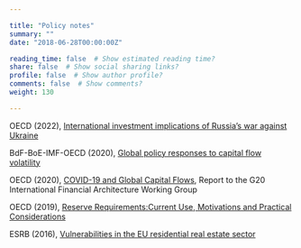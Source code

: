 ```yaml
---

title: "Policy notes"
summary: ""
date: "2018-06-28T00:00:00Z"

reading_time: false  # Show estimated reading time?
share: false  # Show social sharing links?
profile: false  # Show author profile?
comments: false  # Show comments?
weight: 130

---
```


OECD (2022), [International investment implications of Russia’s war against Ukraine](https://www.oecd-ilibrary.org/deliver/a24af3d7-en.pdf?itemId=%2Fcontent%2Fpublication%2Fa24af3d7-en&mimeType=pdf)  

BdF-BoE-IMF-OECD (2020), [Global policy responses to capital flow volatility](https://blogs.imf.org/2020/12/23/global-policy-responses-to-capital-flow-volatility/)

OECD (2020), [COVID-19 and Global Capital Flows](http://www.oecd.org/investment/COVID19-and-global-capital-flows-OECD-Report-G20.pdf), Report to the G20 International Financial Architecture Working Group

OECD (2019), [Reserve Requirements:Current Use, Motivations and Practical Considerations](https://www.oecd.org/investment/investment-policy/Reserve-Requirements-Current-Use-Motivations-and-Practical-Considerations-technical-note.pdf)

ESRB (2016), [Vulnerabilities in the EU residential real estate sector](https://www.esrb.europa.eu/pub/pdf/reports/161128_vulnerabilities_eu_residential_real_estate_sector.en.pdf)
